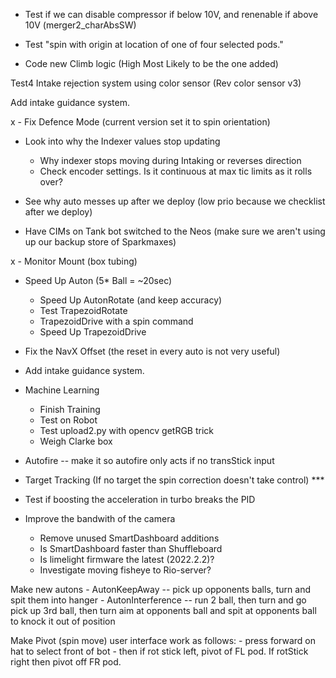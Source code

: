 - Test if we can disable compressor if below 10V, and renenable if above 10V  (merger2_charAbsSW) 

- Test "spin with origin at location of one of four selected pods."

- Code new Climb logic (High Most Likely to be the one added)

Test4 Intake rejection system using color sensor (Rev color sensor v3)

Add intake guidance system.

x - Fix Defence Mode (current version set it to spin orientation)

- Look into why the Indexer values stop updating
    - Why indexer stops moving during Intaking or reverses direction
    - Check encoder settings.  Is it continuous at max tic limits as it rolls over?

- See why auto messes up after we deploy (low prio because we checklist after we deploy)

- Have CIMs on Tank bot switched to the Neos (make sure we aren't using up our backup store of Sparkmaxes) 

x - Monitor Mount (box tubing)

- Speed Up Auton (5* Ball = ~20sec)
    - Speed Up AutonRotate (and keep accuracy)
    - Test TrapezoidRotate
    - TrapezoidDrive with a spin command
    - Speed Up TrapezoidDrive

- Fix the NavX Offset (the reset in every auto is not very useful)

- Add intake guidance system.
- Machine Learning
    - Finish Training
    - Test on Robot
    - Test upload2.py with opencv getRGB trick
    - Weigh Clarke box

- Autofire -- make it so autofire only acts if no transStick input

- Target Tracking (If no target the spin correction doesn't take control) ***

- Test if boosting the acceleration in turbo breaks the PID

- Improve the bandwith of the camera
	- Remove unused SmartDashboard additions
	- Is SmartDashboard faster than Shuffleboard
    - Is limelight firmware the latest (2022.2.2)?
    - Investigate moving fisheye to Rio-server?
  

Make new autons
    - AutonKeepAway -- pick up opponents balls, turn and spit them into hanger
    - AutonInterference -- run 2 ball, then turn and go pick up 3rd ball, then turn aim at opponents ball and spit at opponents ball to knock it out of position

Make Pivot (spin move) user interface work as follows:
    - press forward on hat to select front of bot
    - then if rot stick left, pivot of FL pod.  If rotStick right then pivot off FR pod.

